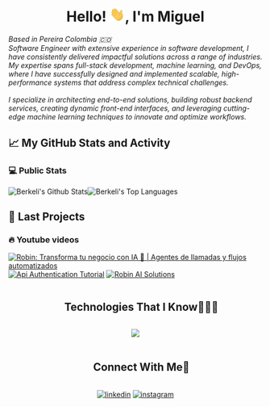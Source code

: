 <h1 align="center">Hello! <img src="https://raw.githubusercontent.com/ABSphreak/ABSphreak/master/gifs/Hi.gif" width="30px">, I'm Miguel</h1>


<p>
  <em>
    Based in Pereira Colombia 🇨🇴<br>
    Software Engineer with extensive experience in software development, I have consistently delivered impactful solutions across a range of industries. My expertise spans full-stack development, machine learning, and DevOps, where I have successfully designed and implemented scalable, high-performance systems that address complex technical challenges.
<br><br>
I specialize in architecting end-to-end solutions, building robust backend services, creating dynamic front-end interfaces, and leveraging cutting-edge machine learning techniques to innovate and optimize workflows.
  </em> 
</p>



## 📈 My GitHub Stats and Activity

### 💻 Public Stats

<img alt="Berkeli's Github Stats" src="https://github-readme-stats.vercel.app/api/?username=miguelmontealegre&show_icons=true&include_all_commits=true&count_private=true&theme=react&hide_border=true&bg_color=1F222E&title_color=F85D7F&icon_color=F8D866" height="192px"/><img alt="Berkeli's Top Languages" src="https://github-readme-stats.vercel.app/api/top-langs/?username=miguelmontealegre&langs_count=8&layout=compact&theme=react&hide_border=true&bg_color=1F222E&title_color=F85D7F&icon_color=F8D866" height="192px"/>




## 🔭 Last Projects

### 🔥 Youtube videos
<!-- BEGIN YOUTUBE-CARDS -->
[![Robin: Transforma tu negocio con IA 🚀 | Agentes de llamadas y flujos automatizados](https://ytcards.demolab.com/?id=AOTgkXpA0TQ&title=Robin%3A+Transforma+tu+negocio+con+IA+%F0%9F%9A%80+%7C+Agentes+de+llamadas+y+flujos+automatizados&lang=en&timestamp=1746022733&background_color=%230d1117&title_color=%23ffffff&stats_color=%23dedede&max_title_lines=1&width=250&border_radius=5 "Robin: Transforma tu negocio con IA 🚀 | Agentes de llamadas y flujos automatizados")](https://www.youtube.com/watch?v=AOTgkXpA0TQ)
[![Api Authentication Tutorial](https://ytcards.demolab.com/?id=33DN98OPXIA&title=Api+Authentication+Tutorial&lang=en&timestamp=1708894064&background_color=%230d1117&title_color=%23ffffff&stats_color=%23dedede&max_title_lines=1&width=250&border_radius=5 "Api Authentication Tutorial")](https://www.youtube.com/watch?v=33DN98OPXIA)
[![Robin AI Solutions](https://ytcards.demolab.com/?id=auNMAQxLCjo&title=Robin+AI+Solutions&lang=en&timestamp=1708522288&background_color=%230d1117&title_color=%23ffffff&stats_color=%23dedede&max_title_lines=1&width=250&border_radius=5 "Robin AI Solutions")](https://www.youtube.com/watch?v=auNMAQxLCjo)
<!-- END YOUTUBE-CARDS -->






<!--h1 without bottom border-->
<div id="user-content-toc">
  <ul align="center">
    <summary><h2 style="display: inline-block">Technologies That I Know👨🏻‍💻</h2></summary>
  </ul>
</div>
<!--tech stack icons-->
<p align="center">
  <a href="https://skillicons.dev">
    <img src="https://skillicons.dev/icons?i=laravel,angular,aws,vue,react,nodejs,git,cpp,css,docker,postgres,prisma,pug,dynamodb,express,figma,firebase,redis,github,html,java,js,linux,md,materialui,nginx,mongodb,mysql,nextjs,postman,py,redux,tailwind,ts,vscode,kubernetes&perline=14" />
  </a>
</p>



<!-- Connect with me -->
<!--h2 without bottom border-->
<div id="user-content-toc">
  <ul align="center">
    <summary><h2 style="display: inline-block">Connect With Me🤝</h2></summary>
  </ul>
</div>

<!--icons and links-->
<p align="center">
<a href="https://www.linkedin.com/in/miguel-angel-montealegre-811212233/" target="blank"><img align="center" src="https://user-images.githubusercontent.com/88904952/234979284-68c11d7f-1acc-4f0c-ac78-044e1037d7b0.png" alt="linkedin" height="50" width="50" /></a>
<a href="https://www.instagram.com/miguel_montealegre6/" target="blank"><img align="center" src="https://user-images.githubusercontent.com/88904952/234981169-2dd1e58f-4b7e-468c-8213-034ba62156c3.png" alt="instagram" height="50" width="50" /></a>
</p>



